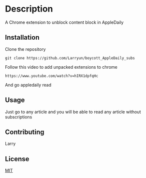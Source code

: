# Description

A Chrome extension to unblock content block in AppleDaily
## Installation

Clone the repository
```
git clone https://github.com/Larryun/boycott_AppleDaily_subs
```

Follow this video to add unpacked extensions to chrome
```
https://www.youtube.com/watch?v=hIRX1dpfqHc
```

And go appledaily read

## Usage

Just go to any article and you will be able to read any article without subscriptions

## Contributing

Larry

## License
[MIT](https://choosealicense.com/licenses/mit/)